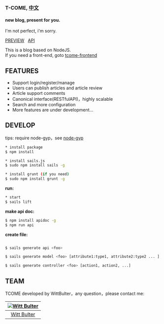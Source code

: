 ### T-COME, [中文](https://github.com/WittBulter/tcome/blob/master/README_CN.md)
#### new blog, present for you.  

I'm not perfect, i'm sorry.

[PREVIEW](http://wittsay.cc/) &nbsp; [API](http://wittsay.cc/doc)  &nbsp; 

This is a blog based on NodeJS.  
If you need a front-end, goto [tcome-frontend](https://github.com/WittBulter/tcome-frontend)

## FEATURES
* Support login/register/manage
* Users can publish articles and article review
* Article support comments
* Canonical interface(RESTfulAPI)，highly scalable
* Search and more configuration
* More features are under development... 

## DEVELOP
tips: require node-gyp，see [node-gyp](https://github.com/nodejs/node-gyp)
```sh
* install package
$ npm install

* install sails.js
$ sudo npm install sails -g

* install grunt (if you need)
$ sudo npm install grunt -g
```


**run:**
```sh
* start
$ sails lift
```

**make api doc:**
```sh
$ npm install apidoc -g
$ npm run api
```

**create file:**
```sh

$ sails generate api <foo>

$ sails generate model <foo> [attribute1:type1, attribute2:type2 ... ]

$ sails generate controller <foo> [action1, action2, ...]
```




## TEAM
TCOME developed by WittBulter，any question，please contact me:

[![Witt Bulter](http://obqqxnnm4.bkt.clouddn.com/11304944.gif?imageView2/1/w/100)](https://github.com/WittBulter) |  
:---:|
[Witt Bulter](https://github.com/WittBulter) |



